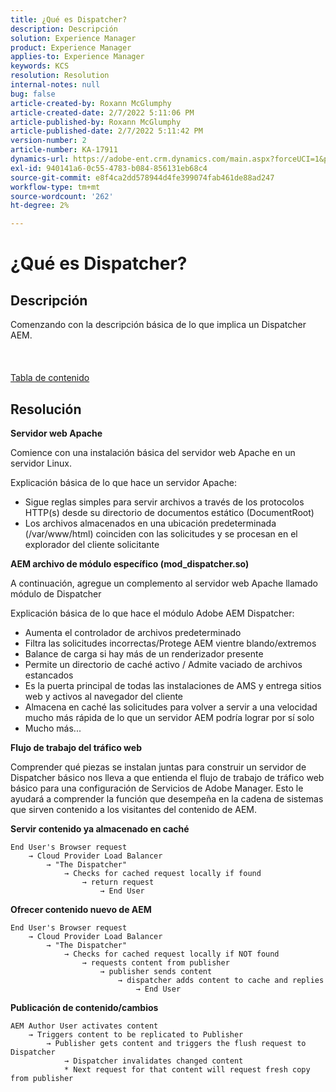 ```yaml
---
title: ¿Qué es Dispatcher?
description: Descripción
solution: Experience Manager
product: Experience Manager
applies-to: Experience Manager
keywords: KCS
resolution: Resolution
internal-notes: null
bug: false
article-created-by: Roxann McGlumphy
article-created-date: 2/7/2022 5:11:06 PM
article-published-by: Roxann McGlumphy
article-published-date: 2/7/2022 5:11:42 PM
version-number: 2
article-number: KA-17911
dynamics-url: https://adobe-ent.crm.dynamics.com/main.aspx?forceUCI=1&pagetype=entityrecord&etn=knowledgearticle&id=35d146ef-3888-ec11-93b0-0022480837ff
exl-id: 940141a6-0c55-4783-b084-856131eb68c4
source-git-commit: e8f4ca2dd578944d4fe399074fab461de88ad247
workflow-type: tm+mt
source-wordcount: '262'
ht-degree: 2%

---
```


# ¿Qué es Dispatcher?

## Descripción

Comenzando con la descripción básica de lo que implica un Dispatcher AEM.<br><br> <br><br>[Tabla de contenido](https://experienceleague.adobe.com/docs/experience-cloud-kcs/kbarticles/KA-17490.html)

## Resolución


<b>Servidor web Apache</b>

Comience con una instalación básica del servidor web Apache en un servidor Linux.

Explicación básica de lo que hace un servidor Apache:

- Sigue reglas simples para servir archivos a través de los protocolos HTTP(s) desde su directorio de documentos estático (DocumentRoot)
- Los archivos almacenados en una ubicación predeterminada (/var/www/html) coinciden con las solicitudes y se procesan en el explorador del cliente solicitante




<b>AEM archivo de módulo específico (mod_dispatcher.so)</b>

A continuación, agregue un complemento al servidor web Apache llamado módulo de Dispatcher

Explicación básica de lo que hace el módulo Adobe AEM Dispatcher:

- Aumenta el controlador de archivos predeterminado
- Filtra las solicitudes incorrectas/Protege AEM vientre blando/extremos
- Balance de carga si hay más de un renderizador presente
- Permite un directorio de caché activo / Admite vaciado de archivos estancados
- Es la puerta principal de todas las instalaciones de AMS y entrega sitios web y activos al navegador del cliente
- Almacena en caché las solicitudes para volver a servir a una velocidad mucho más rápida de lo que un servidor AEM podría lograr por sí solo
- Mucho más...




<b>Flujo de trabajo del tráfico web</b>

Comprender qué piezas se instalan juntas para construir un servidor de Dispatcher básico nos lleva a que entienda el flujo de trabajo de tráfico web básico para una configuración de Servicios de Adobe Manager.
Esto le ayudará a comprender la función que desempeña en la cadena de sistemas que sirven contenido a los visitantes del contenido de AEM.

<b>Servir contenido ya almacenado en caché</b>


```
End User's Browser request 
    → Cloud Provider Load Balancer 
        → "The Dispatcher" 
            → Checks for cached request locally if found 
                → return request 
                    → End User
```


<b>Ofrecer contenido nuevo de AEM</b>


```
End User's Browser request 
    → Cloud Provider Load Balancer 
        → "The Dispatcher" 
            → Checks for cached request locally if NOT found 
                → requests content from publisher 
                    → publisher sends content 
                        → dispatcher adds content to cache and replies 
                            → End User
```


<b>Publicación de contenido/cambios</b>


```
AEM Author User activates content 
    → Triggers content to be replicated to Publisher 
        → Publisher gets content and triggers the flush request to Dispatcher 
            → Dispatcher invalidates changed content 
            * Next request for that content will request fresh copy from publisher
```
